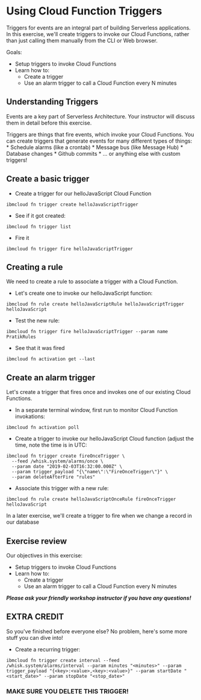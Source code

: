# Using Cloud Function Triggers

Triggers for events are an integral part of building Serverless applications. In this exercise, we'll create triggers to invoke our Cloud Functions, rather than just calling them manually from the CLI or Web browser.

Goals:
* Setup triggers to invoke Cloud Functions 
* Learn how to:
    * Create a trigger 
    * Use an alarm trigger to call a Cloud Function every N minutes

## Understanding Triggers

Events are a key part of Serverless Architecture. Your instructor will discuss them in detail before this exercise.

Triggers are things that fire events, which invoke your Cloud Functions. You can create triggers that generate events for many different types of things:
    * Schedule alarms (like a crontab)
    * Message bus (like Message Hub)
    * Database changes
    * Github commits
    * ... or anything else with custom triggers!

## Create a basic trigger

* Create a trigger for our helloJavaScript Cloud Function

```ibmcloud fn trigger create helloJavaScriptTrigger```

* See if it got created:

```ibmcloud fn trigger list```

* Fire it

```ibmcloud fn trigger fire helloJavaScriptTrigger```

## Creating a rule

We need to create a rule to associate a trigger with a Cloud Function. 
* Let's create one to invoke our helloJavaScript function:

```ibmcloud fn rule create helloJavaScriptRule helloJavaScriptTrigger helloJavaScript```

* Test the new rule:

```ibmcloud fn trigger fire helloJavaScriptTrigger --param name PratikRules```

* See that it was fired

```ibmcloud fn activation get --last```
 
 
## Create an alarm trigger

Let's create a trigger that fires once and invokes one of our existing Cloud Functions.

* In a separate terminal window, first run to monitor Cloud Function invokations:

```ibmcloud fn activation poll ```

* Create a trigger to invoke our helloJavaScript Cloud function (adjust the time, note the time is in UTC:

```
ibmcloud fn trigger create fireOnceTrigger \
  --feed /whisk.system/alarms/once \
  --param date "2019-02-03T16:32:00.000Z" \
  --param trigger_payload "{\"name\":\"FireOnceTrigger\"}" \
  --param deleteAfterFire "rules" 
```

* Associate this trigger with a new rule:

```ibmcloud fn rule create helloJavaScriptOnceRule fireOnceTrigger helloJavaScript```

In a later exercise, we'll create a trigger to fire when we change a record in our database

## Exercise review

Our objectives in this exercise:

* Setup triggers to invoke Cloud Functions 
* Learn how to:
    * Create a trigger    
    * Use an alarm trigger to call a Cloud Function every N minutes

***Please ask your friendly workshop instructor if you have any questions!***

## EXTRA CREDIT
So you've finished before everyone else? No problem, here's some more stuff you can dive into!

* Create a recurring trigger:

```ibmcloud fn trigger create interval --feed /whisk.system/alarms/interval --param minutes "<minutes>" --param trigger_payload "{<key>:<value>,<key>:<value>}" --param startDate "<start_date>" --param stopDate "<stop_date>"```
    
### MAKE SURE YOU DELETE THIS TRIGGER!    
   
   
